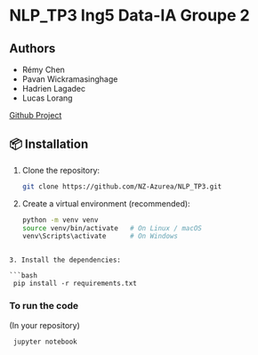 # NLP_TP3 Ing5 Data-IA Groupe 2
## Authors
- Rémy Chen
- Pavan Wickramasinghage
- Hadrien Lagadec
- Lucas Lorang

[Github Project](https://github.com/NZ-Azurea/NLP_TP3)

## 📦 Installation

1. Clone the repository:
   ```bash
   git clone https://github.com/NZ-Azurea/NLP_TP3.git
   ```
2. Create a virtual environment (recommended):

   ```bash
   python -m venv venv
   source venv/bin/activate   # On Linux / macOS
   venv\Scripts\activate      # On Windows
  ```

3. Install the dependencies:

  ```bash
   pip install -r requirements.txt
  ```
### To run the code 

(In your repository)

  ```bash
   jupyter notebook
   ```

